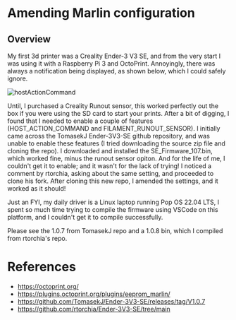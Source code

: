 # Amending Marlin configuration

## Overview

My first 3d printer was a Creality Ender-3 V3 SE, and from the very start I was using it with a Raspberry Pi 3 and OctoPrint.
Annoyingly, there was always a notification being displayed, as shown below, which I could safely ignore.

![hostActionCommand](PARA/Resources/Assets/images/OctoPrint/hostActionCommand.png)

Until, I purchased a Creality Runout sensor, this worked perfectly out the box if you were using the SD card to start your prints.
After a bit of digging, I found that I needed to enable a couple of features (HOST_ACTION_COMMAND and FILAMENT_RUNOUT_SENSOR).
I initially came across the TomasekJ Ender-3V3-SE github repository, and was unable to enable these features (I tried downloading the source zip file and cloning the repo).
I downloaded and installed the SE_Firmware_107.bin, which worked fine, minus the runout sensor opiton. And for the life of me, I couldn't get it to enable; and it wasn't for the lack of trying!
I noticed a comment by rtorchia, asking about the same setting, and proceeded to clone his fork.
After cloning this new repo, I amended the settings, and it worked as it should!

Just an FYI, my daily driver is a Linux laptop running Pop OS 22.04 LTS, I spent so much time trying to compile the firmware using VSCode on this platform, and I couldn't get it to compile successfully.

Please see the 1.0.7 from TomasekJ repo and a 1.0.8 bin, which I compiled from rtorchia's repo.

# References

- https://octoprint.org/
- https://plugins.octoprint.org/plugins/eeprom_marlin/
- https://github.com/TomasekJ/Ender-3V3-SE/releases/tag/V1.0.7
- https://github.com/rtorchia/Ender-3V3-SE/tree/main

